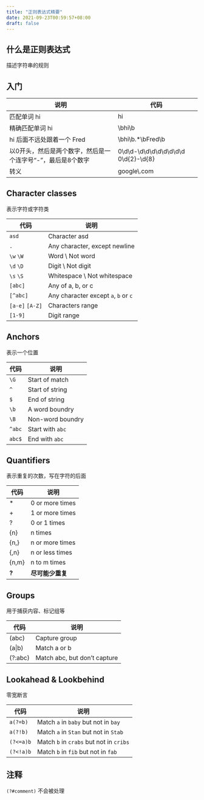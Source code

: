 ```yaml
---
title: "正则表达式精要"
date: 2021-09-23T00:59:57+08:00
draft: false
---
```


## 什么是正则表达式

描述字符串的规则

## 入门

| 说明                                                        | 代码                                |
| ----------------------------------------------------------- | ----------------------------------- |
| 匹配单词 hi                                                 | hi                                  |
| 精确匹配单词 hi                                             | \bhi\b                              |
| hi 后面不远处跟着一个 Fred                                  | \bhi\b.*\bFred\b                    |
| 以0开头，然后是两个数字，然后是一个连字号“-”，最后是8个数字 | 0\d\d-\d\d\d\d\d\d\d\d 0\d{2}-\d{8} |
| 转义                                                        | google\\.com                        |

## Character classes

表示字符或字符类

| 代码             | 说明                                 |
| ---------------- | ------------------------------------ |
| `asd`            | Character asd                        |
| `.`              | Any character, except newline        |
| `\w`  `\W`       | Word \ Not word                      |
| `\d`  `\D`       | Digit \ Not digit                    |
| `\s`  `\S`       | Whitespace \ Not whitespace          |
| `[abc]`          | Any of a, b, or c                    |
| `[^abc]`         | Any character except `a`, `b` or `c` |
| `[a-e]`  `[A-Z]` | Characters range                     |
| `[1-9]`          | Digit range                          |

## Anchors

表示一个位置

| 代码   | 说明             |
| ------ | ---------------- |
| `\G`   | Start of match   |
| `^`    | Start of string  |
| `$`    | End of string    |
| `\b`   | A word boundry   |
| `\B`   | Non-word boundry |
| `^abc` | Start with `abc` |
| `abc$` | End with `abc`   |

## Quantifiers 

表示重复的次数，写在字符的后面

| 代码  | 说明             |
| ----- | ---------------- |
| *     | 0 or more times  |
| +     | 1 or more times  |
| ?     | 0 or 1 times     |
| {n}   | n times          |
| {n,}  | n or more times  |
| {,n}  | n or less times  |
| {n,m} | n to m times     |
| **?** | **尽可能少重复** |

## Groups

用于捕获内容、标记组等

| 代码    | 说明                         |
| ------- | ---------------------------- |
| (abc)   | Capture group                |
| (a\|b)  | Match a or b                 |
| (?:abc) | Match abc, but don’t capture |

## Lookahead & Lookbehind

零宽断言

| 代码      | 说明                                    |
| --------- | --------------------------------------- |
| `a(?=b)`  | Match `a` in `baby` but not in `bay`    |
| `a(?!b)`  | Match `a` in `Stan` but not in `Stab`   |
| `(?<=a)b` | Match `b` in `crabs` but not in `cribs` |
| `(?<!a)b` | Match `b` in `fib` but not in `fab`     |

## 注释

`(?#comment)` 不会被处理
